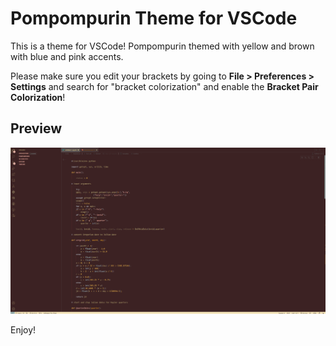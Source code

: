 # Pompompurin Theme for VSCode

This is a theme for VSCode! Pompompurin themed with yellow and brown with blue and pink accents.

Please make sure you edit your brackets by going to **File > Preferences > Settings** and search for "bracket colorization" and enable the **Bracket Pair Colorization**!

## Preview

![Preview of Pompompurin Theme](images/preview5.png)

Enjoy!


